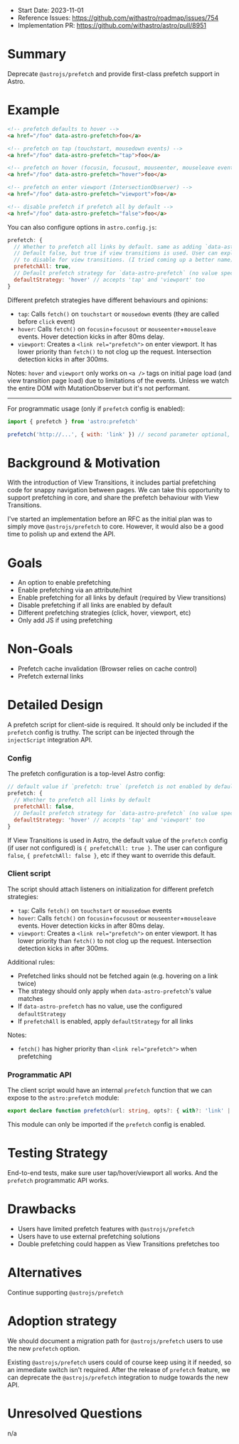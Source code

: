 - Start Date: 2023-11-01
- Reference Issues: https://github.com/withastro/roadmap/issues/754
- Implementation PR: https://github.com/withastro/astro/pull/8951

# Summary

Deprecate `@astrojs/prefetch` and provide first-class prefetch support in Astro.

# Example

```html
<!-- prefetch defaults to hover -->
<a href="/foo" data-astro-prefetch>foo</a>

<!-- prefetch on tap (touchstart, mousedown events) -->
<a href="/foo" data-astro-prefetch="tap">foo</a>

<!-- prefetch on hover (focusin, focusout, mouseenter, mouseleave events) -->
<a href="/foo" data-astro-prefetch="hover">foo</a>

<!-- prefetch on enter viewport (IntersectionObserver) -->
<a href="/foo" data-astro-prefetch="viewport">foo</a>

<!-- disable prefetch if prefetch all by default -->
<a href="/foo" data-astro-prefetch="false">foo</a>
```
You can also configure options in `astro.config.js`:

```js
prefetch: {
  // Whether to prefetch all links by default. same as adding `data-astro-prefetch` to all links.
  // Default false, but true if view transitions is used. User can explicitly set this to false
  // to disable for view transitions. (I tried coming up a better name)
  prefetchAll: true,
  // Default prefetch strategy for `data-astro-prefetch` (no value specified).
  defaultStrategy: 'hover' // accepts 'tap' and 'viewport' too
}
```

Different prefetch strategies have different behaviours and opinions:
- `tap`: Calls `fetch()` on `touchstart` or `mousedown` events (they are called before `click` event)
- `hover`: Calls `fetch()` on `focusin`+`focusout` or `mouseenter`+`mouseleave` events. Hover detection kicks in after 80ms delay.
- `viewport`: Creates a `<link rel="prefetch">` on enter viewport. It has lower priority than `fetch()` to not clog up the request. Intersection detection kicks in after 300ms.

Notes: `hover` and `viewport` only works on `<a />` tags on initial page load (and view transition page load) due to limitations of the events. Unless we watch the entire DOM with MutationObserver but it's not performant.

---

For programmatic usage (only if `prefetch` config is enabled):

```js
import { prefetch } from 'astro:prefetch'

prefetch('http://...', { with: 'link' }) // second parameter optional, can specify link/fetch for prefetch priority
```

# Background & Motivation

With the introduction of View Transitions, it includes partial prefetching code for snappy navigation between pages. We can take this opportunity to support prefetching in core, and share the prefetch behaviour with View Transitions. 

I've started an implementation before an RFC as the initial plan was to simply move `@astrojs/prefetch` to core. However, it would also be a good time to polish up and extend the API.

# Goals

- An option to enable prefetching
- Enable prefetching via an attribute/hint
- Enable prefetching for all links by default (required by View transitions)
- Disable prefetching if all links are enabled by default
- Different prefetching strategies (click, hover, viewport, etc)
- Only add JS if using prefetching

# Non-Goals

- Prefetch cache invalidation (Browser relies on cache control)
- Prefetch external links

# Detailed Design

A prefetch script for client-side is required. It should only be included if the `prefetch` config is truthy. The script can be injected through the `injectScript` integration API.

### Config

The prefetch configuration is a top-level Astro config:

```js
// default value if `prefetch: true` (prefetch is not enabled by default)
prefetch: {
  // Whether to prefetch all links by default
  prefetchAll: false,
  // Default prefetch strategy for `data-astro-prefetch` (no value specified).
  defaultStrategy: 'hover' // accepts 'tap' and 'viewport' too
}
```

If View Transitions is used in Astro, the default value of the `prefetch` config (if user not configured) is `{ prefetchAll: true }`. The user can configure `false`, `{ prefetchAll: false }`, etc if they want to override this default.

### Client script

The script should attach listeners on initialization for different prefetch strategies:

- `tap`: Calls `fetch()` on `touchstart` or `mousedown` events
- `hover`: Calls `fetch()` on `focusin`+`focusout` or `mouseenter`+`mouseleave` events. Hover detection kicks in after 80ms delay.
- `viewport`: Creates a `<link rel="prefetch">` on enter viewport. It has lower priority than `fetch()` to not clog up the request. Intersection detection kicks in after 300ms.

Additional rules:

- Prefetched links should not be fetched again (e.g. hovering on a link twice)
- The strategy should only apply when `data-astro-prefetch`'s value matches
- If `data-astro-prefetch` has no value, use the configured `defaultStrategy`
- If `prefetchAll` is enabled, apply `defaultStrategy` for all links

Notes:
- `fetch()` has higher priority than `<link rel="prefetch">` when prefetching

### Programmatic API

The client script would have an internal `prefetch` function that we can expose to the `astro:prefetch` module:

```ts
export declare function prefetch(url: string, opts?: { with?: 'link' | 'fetch' }): void
```

This module can only be imported if the `prefetch` config is enabled.

# Testing Strategy

End-to-end tests, make sure user tap/hover/viewport all works. And the `prefetch` programmatic API works.

# Drawbacks

- Users have limited prefetch features with `@astrojs/prefetch`
- Users have to use external prefetching solutions
- Double prefetching could happen as View Transitions prefetches too

# Alternatives

Continue supporting `@astrojs/prefetch`

# Adoption strategy

We should document a migration path for `@astrojs/prefetch` users to use the new `prefetch` option.

Existing `@astrojs/prefetch` users could of course keep using it if needed, so an immediate switch isn't required. After the release of `prefetch` feature, we can deprecate the `@astrojs/prefetch` integration to nudge towards the new API.

# Unresolved Questions

n/a
